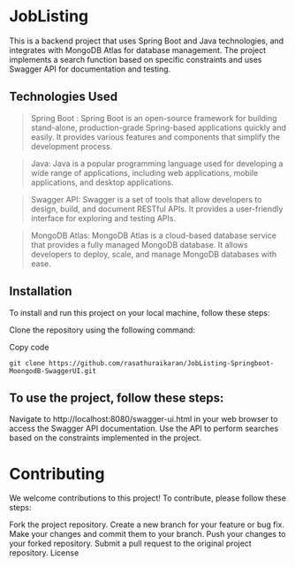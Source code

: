 # JobListing
This is a backend project that uses Spring Boot and Java technologies, and integrates with MongoDB Atlas for database management. The project implements a search function based on specific constraints and uses Swagger API for documentation and testing.

## Technologies Used


> Spring Boot : Spring Boot is an open-source framework for building stand-alone, production-grade Spring-based applications quickly and easily. It provides various features and components that simplify the development process.

> Java: Java is a popular programming language used for developing a wide range of applications, including web applications, mobile applications, and desktop applications.

> Swagger API: Swagger is a set of tools that allow developers to design, build, and document RESTful APIs. It provides a user-friendly interface for exploring and testing APIs.


> MongoDB Atlas: MongoDB Atlas is a cloud-based database service that provides a fully managed MongoDB database. It allows developers to deploy, scale, and manage MongoDB databases with ease.

## Installation
To install and run this project on your local machine, follow these steps:

Clone the repository using the following command:


Copy code
```
git clone https://github.com/rasathuraikaran/JobListing-Springboot-MoongodB-SwaggerUI.git

```



## To use the project, follow these steps:

Navigate to http://localhost:8080/swagger-ui.html in your web browser to access the Swagger API documentation.
Use the API to perform searches based on the constraints implemented in the project.


# Contributing
We welcome contributions to this project! To contribute, please follow these steps:

Fork the project repository.
Create a new branch for your feature or bug fix.
Make your changes and commit them to your branch.
Push your changes to your forked repository.
Submit a pull request to the original project repository.
License





